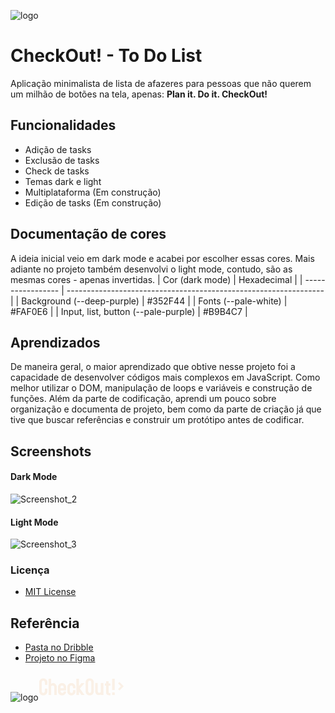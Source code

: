 ![logo](https://github.com/ribeiroLevi/CheckOut-ToDo-List/assets/126264441/5c5004f8-f146-4493-b5f2-c05aa596e547)
# CheckOut! - To Do List
Aplicação minimalista de lista de afazeres para pessoas que não querem um milhão de botões na tela, apenas: **Plan it. Do it. CheckOut!**



## Funcionalidades
- Adição de tasks
- Exclusão de tasks
- Check de tasks
- Temas dark e light
- Multiplataforma (Em construção)
- Edição de tasks (Em construção)

## Documentação de cores
A ideia inicial veio em dark mode e acabei por escolher essas cores. Mais adiante no projeto também desenvolvi o light mode, contudo, são as mesmas cores - apenas invertidas.
| Cor    (dark mode)           | Hexadecimal                                                |
| ----------------- | ---------------------------------------------------------------- |
| Background (--deep-purple)       | #352F44 |
| Fonts (--pale-white)       | #FAF0E6 |
| Input, list, button (--pale-purple)       | #B9B4C7 |


## Aprendizados

De maneira geral, o maior aprendizado que obtive nesse projeto foi a capacidade de desenvolver códigos mais complexos em JavaScript.
Como melhor utilizar o DOM, manipulação de loops e variáveis e construção de funções.
Além da parte de codificação, aprendi um pouco sobre organização e documenta de projeto, bem como da parte de criação já que tive que buscar referências e construir um protótipo antes de codificar.

## Screenshots

#### Dark Mode
![Screenshot_2](https://github.com/ribeiroLevi/CheckOut-ToDo-List/assets/126264441/33830b10-97b3-483e-bdc2-da59e77e5c64)

#### Light Mode
![Screenshot_3](https://github.com/ribeiroLevi/CheckOut-ToDo-List/assets/126264441/8bb2ac4b-33cf-4f42-b4bc-3f28803b3e22)

### Licença
 - [MIT License](https://github.com/ribeiroLevi/CheckOut-ToDo-List/blob/main/LICENSE.md)

## Referência

 - [Pasta no Dribble](https://dribbble.com/ribeiroLevi/collections/6805829-to-do-list?utm_source=Clipboard_%22clipboard_collection%22&utm_campaign=%22ribeiroLevi%22&utm_content=%22to%20do%20list%22&utm_medium=Social_Share)
 - [Projeto no Figma](https://www.figma.com/file/8Ya5dHpaKLQA0GVnCIEoFs/TO-DO-LIST?type=design&node-id=0%3A1&mode=design&t=ttbOdhDaXNS6dCQZ-1)


![logo](https://github.com/ribeiroLevi/CheckOut-ToDo-List/assets/126264441/7280535e-98e5-489d-8c42-c1d4fc51bcc2)<svg width="144" height="46" viewBox="0 0 144 46" fill="none" xmlns="http://www.w3.org/2000/svg">
<path d="M14 31.4C14 33.0533 13.4133 34.4667 12.24 35.64C11.0667 36.8133 9.65333 37.4 8 37.4H6.96C5.30667 37.4 3.89333 36.8133 2.72 35.64C1.54667 34.4667 0.96 33.0533 0.96 31.4V16.52C0.96 14.8667 1.54667 13.4533 2.72 12.28C3.89333 11.1067 5.30667 10.52 6.96 10.52H8C9.65333 10.52 11.0667 11.1067 12.24 12.28C13.4133 13.4533 14 14.8667 14 16.52V20.64H10C10 20.4 10.0133 20.0133 10.04 19.48C10.0667 18.92 10.08 18.5067 10.08 18.24C10.08 15.4667 9.18667 14.08 7.4 14.08C5.77333 14.08 4.96 15.2 4.96 17.44V30.32C4.96 32.56 5.82667 33.68 7.56 33.68C9.18667 33.68 10 32.56 10 30.32V26.84H14V31.4ZM29.0438 24.12L29.0038 37H25.0838L25.0438 25.04C25.0438 22.8 24.1771 21.68 22.4438 21.68C20.8438 21.68 20.0438 22.44 20.0438 23.96L20.1237 37H15.9238L15.8838 11L20.0438 11.04L20.0038 19.24C20.5904 18.4933 21.7371 18.12 23.4438 18.12C25.0704 18.12 26.4038 18.7067 27.4438 19.88C28.5104 21.0533 29.0438 22.4667 29.0438 24.12ZM43.9991 31.4C43.9991 33.0533 43.4124 34.4667 42.2391 35.64C41.0657 36.8133 39.6524 37.4 37.9991 37.4H36.9591C35.3057 37.4 33.8924 36.8133 32.7191 35.64C31.5457 34.4667 30.9591 33.0533 30.9591 31.4V24.12C30.9591 22.4667 31.5457 21.0533 32.7191 19.88C33.8924 18.7067 35.3057 18.12 36.9591 18.12H37.9991C39.6524 18.12 41.0657 18.7067 42.2391 19.88C43.4124 21.0533 43.9991 22.4667 43.9991 24.12V29.64H34.9591V30.32C34.9591 31.5733 35.2391 32.4533 35.7991 32.96C36.3591 33.4667 37.2791 33.72 38.5591 33.72C39.2791 33.72 39.7724 32.9467 40.0391 31.4H43.9991ZM39.9991 26.32V25.04C39.9991 22.8 39.1324 21.68 37.3991 21.68C35.7724 21.68 34.9591 22.8 34.9591 25.04V26.28L39.9991 26.32ZM58.9591 31.4C58.9591 33.0533 58.3724 34.4667 57.1991 35.64C56.0257 36.8133 54.6124 37.4 52.9591 37.4H51.9191C50.2657 37.4 48.8524 36.8133 47.6791 35.64C46.5057 34.4667 45.9191 33.0533 45.9191 31.4V24.12C45.9191 22.4667 46.5057 21.0533 47.6791 19.88C48.8524 18.7067 50.2657 18.12 51.9191 18.12H52.9591C54.6124 18.12 56.0257 18.7067 57.1991 19.88C58.3724 21.0533 58.9591 22.4667 58.9591 24.12V26.24H54.9591C54.9591 24.8267 54.8524 23.8267 54.6391 23.24C54.2657 22.2 53.5057 21.68 52.3591 21.68C50.7324 21.68 49.9191 22.8 49.9191 25.04V30.32C49.9191 32.56 50.7857 33.68 52.5191 33.68C53.6924 33.68 54.4391 33.1867 54.7591 32.2C54.8924 31.7467 54.9591 30.76 54.9591 29.24H58.9591V31.4ZM73.4894 37H68.3694L64.5694 31.4L64.6094 37H60.4094L60.3694 11L64.5294 11.04L64.5694 22.76L68.3694 17.92H73.4894L65.9694 26.84L73.4894 37ZM88.2634 31.4C88.2634 33.0533 87.6768 34.4667 86.5034 35.64C85.3301 36.8133 83.9168 37.4 82.2634 37.4H81.2234C79.5701 37.4 78.1568 36.8133 76.9834 35.64C75.8101 34.4667 75.2234 33.0533 75.2234 31.4V16.52C75.2234 14.8667 75.8101 13.4533 76.9834 12.28C78.1568 11.1067 79.5701 10.52 81.2234 10.52H82.2634C83.9168 10.52 85.3301 11.1067 86.5034 12.28C87.6768 13.4533 88.2634 14.8667 88.2634 16.52V31.4ZM84.2634 30.32V17.44C84.2634 16.4 84.1568 15.64 83.9434 15.16C83.5968 14.44 82.9701 14.08 82.0634 14.08C80.1701 14.08 79.2234 15.2 79.2234 17.44V30.32C79.2234 32.56 80.0901 33.68 81.8234 33.68C83.4501 33.68 84.2634 32.56 84.2634 30.32ZM103.695 37.04L99.535 37L99.575 36C98.9617 36.7467 97.815 37.12 96.135 37.12C94.4817 37.12 93.135 36.5467 92.095 35.4C91.055 34.2267 90.535 32.8 90.535 31.12L90.575 17.84H94.495L94.535 30.2C94.535 32.44 95.4017 33.56 97.135 33.56C98.7083 33.56 99.495 32.8 99.495 31.28L99.455 17.84H103.655L103.695 37.04ZM114.879 37.56C110.292 37.56 107.999 36.2 107.999 33.48V22.08H106.039L105.999 18.52H108.039L107.959 15H111.959L111.999 18.56H114.879V22.08H111.999V32.56C111.999 33.3067 112.319 33.7733 112.959 33.96C113.252 34.04 113.879 34.0667 114.839 34.04L114.879 37.56ZM121.731 29.08H117.571V11L121.731 11.04V29.08ZM121.771 37H117.611L117.571 32.64H121.731L121.771 37Z" fill="#FAF0E6"/>
<mask id="mask0_18_2" style="mask-type:alpha" maskUnits="userSpaceOnUse" x="119" y="11" width="25" height="24">
<rect x="119.913" y="11" width="23.9826" height="24" fill="#D9D9D9"/>
</mask>
<g mask="url(#mask0_18_2)">
<path d="M131.705 23L127.108 18.4L129.306 16.2L136.101 23L129.306 29.8L127.108 27.6L131.705 23Z" fill="#FAF0E6"/>
</g>
</svg>



